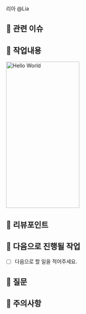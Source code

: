 <!-- reviewers 추가할 때 참고! -->
리아 @Lia

## 🍏 관련 이슈
<!-- 해당 PR과 관련된 이슈를 링크해주세요. -->

## 🍏 작업내용
<!-- 작업 내용과 이미지를 첨부해주세요. -->
<img src="" alt="Hello World" width="200" height="400"/>

## 🍏 리뷰포인트
<!-- 리뷰가 필요한 포인트와 해당 되는 커밋을 링크로 걸어주세요. -->

## 🍏 다음으로 진행될 작업
 - [ ] 다음으로 할 일을 적어주세요.

## 🍏 질문
<!-- PR 과정에서 생긴 질문을 적어주세요. -->

## 🍏 주의사항
